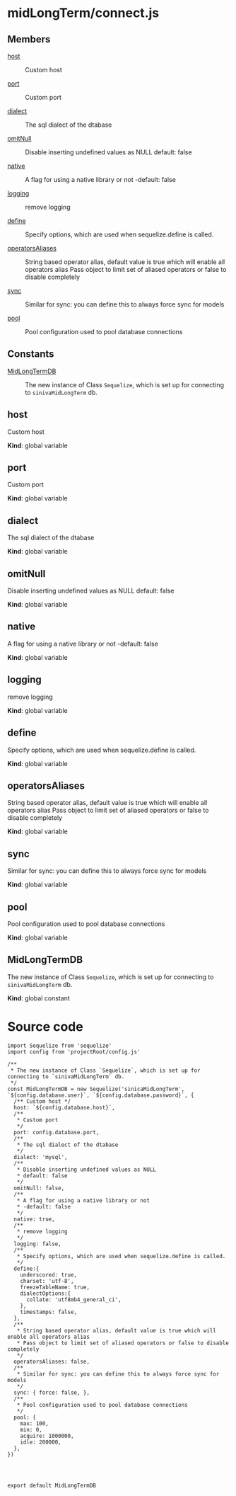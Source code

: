 # midLongTerm/connect.js
## Members

<dl>
<dt><a href="#host">host</a></dt>
<dd><p>Custom host</p>
</dd>
<dt><a href="#port">port</a></dt>
<dd><p>Custom port</p>
</dd>
<dt><a href="#dialect">dialect</a></dt>
<dd><p>The sql dialect of the dtabase</p>
</dd>
<dt><a href="#omitNull">omitNull</a></dt>
<dd><p>Disable inserting undefined values as NULL
default: false</p>
</dd>
<dt><a href="#native">native</a></dt>
<dd><p>A flag for using a native library or not
-default: false</p>
</dd>
<dt><a href="#logging">logging</a></dt>
<dd><p>remove logging</p>
</dd>
<dt><a href="#define">define</a></dt>
<dd><p>Specify options, which are used when sequelize.define is called.</p>
</dd>
<dt><a href="#operatorsAliases">operatorsAliases</a></dt>
<dd><p>String based operator alias, default value is true which will enable all operators alias
Pass object to limit set of aliased operators or false to disable completely</p>
</dd>
<dt><a href="#sync">sync</a></dt>
<dd><p>Similar for sync: you can define this to always force sync for models</p>
</dd>
<dt><a href="#pool">pool</a></dt>
<dd><p>Pool configuration used to pool database connections</p>
</dd>
</dl>

## Constants

<dl>
<dt><a href="#MidLongTermDB">MidLongTermDB</a></dt>
<dd><p>The new instance of Class <code>Sequelize</code>, which is set up for connecting to <code>sinivaMidLongTerm</code> db.</p>
</dd>
</dl>

<a name="host"></a>

## host
Custom host

**Kind**: global variable  
<a name="port"></a>

## port
Custom port

**Kind**: global variable  
<a name="dialect"></a>

## dialect
The sql dialect of the dtabase

**Kind**: global variable  
<a name="omitNull"></a>

## omitNull
Disable inserting undefined values as NULL
default: false

**Kind**: global variable  
<a name="native"></a>

## native
A flag for using a native library or not
-default: false

**Kind**: global variable  
<a name="logging"></a>

## logging
remove logging

**Kind**: global variable  
<a name="define"></a>

## define
Specify options, which are used when sequelize.define is called.

**Kind**: global variable  
<a name="operatorsAliases"></a>

## operatorsAliases
String based operator alias, default value is true which will enable all operators alias
Pass object to limit set of aliased operators or false to disable completely

**Kind**: global variable  
<a name="sync"></a>

## sync
Similar for sync: you can define this to always force sync for models

**Kind**: global variable  
<a name="pool"></a>

## pool
Pool configuration used to pool database connections

**Kind**: global variable  
<a name="MidLongTermDB"></a>

## MidLongTermDB
The new instance of Class `Sequelize`, which is set up for connecting to `sinivaMidLongTerm` db.

**Kind**: global constant  

# Source code
```javascript=
import Sequelize from 'sequelize'
import config from 'projectRoot/config.js'

/**
 * The new instance of Class `Sequelize`, which is set up for connecting to `sinivaMidLongTerm` db.
 */
const MidLongTermDB = new Sequelize('sinicaMidLongTerm', `${config.database.user}`, `${config.database.password}`, {
  /** Custom host */
  host: `${config.database.host}`,
  /**
   * Custom port
   */
  port: config.database.port,
  /**
   * The sql dialect of the dtabase
   */
  dialect: 'mysql',
  /**
   * Disable inserting undefined values as NULL
   * default: false
   */
  omitNull: false,
  /**
   * A flag for using a native library or not
   * -default: false
   */
  native: true,
  /**
   * remove logging
   */
  logging: false,
  /**
   * Specify options, which are used when sequelize.define is called.
   */
  define:{
    underscored: true,
    charset: 'utf-8',
    freezeTableName: true,
    dialectOptions:{
      collate: 'utf8mb4_general_ci',
    },
    timestamps: false,
  },
  /**
   * String based operator alias, default value is true which will enable all operators alias
   * Pass object to limit set of aliased operators or false to disable completely
   */
  operatorsAliases: false,
  /**
   * Similar for sync: you can define this to always force sync for models
   */
  sync: { force: false, },
  /**
   * Pool configuration used to pool database connections
   */
  pool: {
    max: 100,
    min: 0,
    acquire: 1000000,
    idle: 200000,
  },
})




export default MidLongTermDB
```

